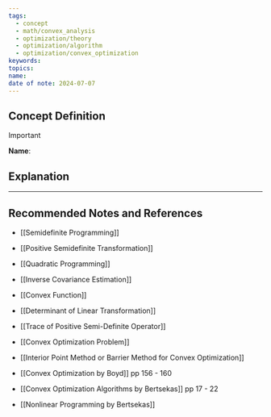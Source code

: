```yaml
---
tags:
  - concept
  - math/convex_analysis
  - optimization/theory
  - optimization/algorithm
  - optimization/convex_optimization
keywords: 
topics: 
name: 
date of note: 2024-07-07
---
```


## Concept Definition

>[!important]
>**Name**: 



## Explanation





-----------
##  Recommended Notes and References


- [[Semidefinite Programming]]
- [[Positive Semidefinite Transformation]]
- [[Quadratic Programming]]

- [[Inverse Covariance Estimation]]

- [[Convex Function]]
- [[Determinant of Linear Transformation]]
- [[Trace of Positive Semi-Definite Operator]]


- [[Convex Optimization Problem]]
- [[Interior Point Method or Barrier Method for Convex Optimization]]



- [[Convex Optimization by Boyd]] pp 156 - 160
- [[Convex Optimization Algorithms by Bertsekas]] pp 17 - 22
- [[Nonlinear Programming by Bertsekas]]